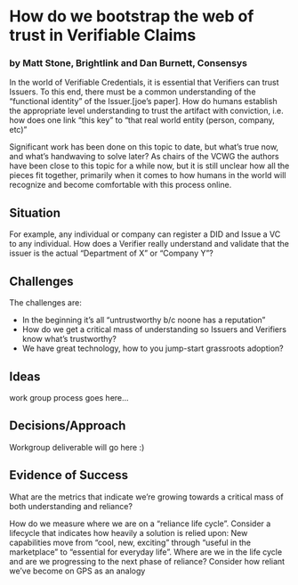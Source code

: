 # How do we bootstrap the web of trust in Verifiable Claims

### by Matt Stone, Brightlink and Dan Burnett, Consensys

In the world of Verifiable Credentials, it is essential that Verifiers can trust Issuers.  To this end, there must be a common understanding of the “functional identity” of the Issuer.[joe’s paper].  How do humans establish the appropriate level understanding to trust the artifact with conviction, i.e. how does one link “this key” to “that real world entity (person, company, etc)”

Significant work has been done on this topic to date, but what’s true now, and what’s handwaving to solve later? As chairs of the VCWG the authors have been close to this topic for a while now, but it is still unclear how all the pieces fit together, primarily when it comes to how humans in the world will recognize and become comfortable with this process online.

## Situation

For example, any individual or company can register a DID and Issue a VC to any individual.  How does a Verifier really understand and validate that the issuer is the actual “Department of X” or “Company Y”?

## Challenges

The challenges are:

* In the beginning it’s all “untrustworthy b/c noone has a reputation”
* How do we get a critical mass of understanding so Issuers and Verifiers know what’s trustworthy?
* We have great technology, how to you jump-start grassroots adoption?

## Ideas

work group process goes here...

## Decisions/Approach

Workgroup deliverable will go here :)

## Evidence of Success

What are the metrics that indicate we’re growing towards a critical mass of both understanding and reliance?

How do we measure where we are on a “reliance life cycle”.  Consider a lifecycle that indicates how heavily a solution is relied upon: New capabilities move from “cool, new, exciting” through “useful in the marketplace” to “essential for everyday life”.  Where are we in the life cycle and are we progressing to the next phase of reliance? Consider how reliant we’ve become on GPS as an analogy